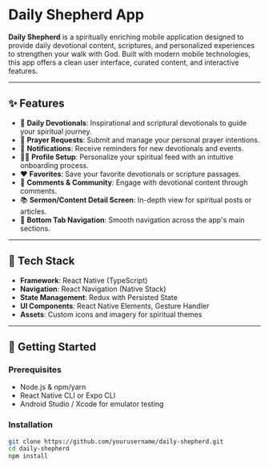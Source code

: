 # Daily Shepherd App

**Daily Shepherd** is a spiritually enriching mobile application designed to provide daily devotional content, scriptures, and personalized experiences to strengthen your walk with God. Built with modern mobile technologies, this app offers a clean user interface, curated content, and interactive features.

---

## ✨ Features

- 📖 **Daily Devotionals**: Inspirational and scriptural devotionals to guide your spiritual journey.
- 🙏 **Prayer Requests**: Submit and manage your personal prayer intentions.
- 🔔 **Notifications**: Receive reminders for new devotionals and events.
- 🧑‍💼 **Profile Setup**: Personalize your spiritual feed with an intuitive onboarding process.
- ❤️ **Favorites**: Save your favorite devotionals or scripture passages.
- 💬 **Comments & Community**: Engage with devotional content through comments.
- 📚 **Sermon/Content Detail Screen**: In-depth view for spiritual posts or articles.
- 🧭 **Bottom Tab Navigation**: Smooth navigation across the app's main sections.

---

## 📱 Tech Stack

- **Framework**: React Native (TypeScript)
- **Navigation**: React Navigation (Native Stack)
- **State Management**: Redux with Persisted State
- **UI Components**: React Native Elements, Gesture Handler
- **Assets**: Custom icons and imagery for spiritual themes

---

## 🚀 Getting Started

### Prerequisites

- Node.js & npm/yarn
- React Native CLI or Expo CLI
- Android Studio / Xcode for emulator testing

### Installation

```bash
git clone https://github.com/yourusername/daily-shepherd.git
cd daily-shepherd
npm install
